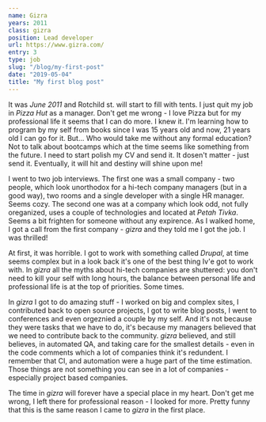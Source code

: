 ```yaml
---
name: Gizra
years: 2011
class: gizra
position: Lead developer
url: https://www.gizra.com/
entry: 3
type: job
slug: "/blog/my-first-post"
date: "2019-05-04"
title: "My first blog post"
---
```

It was _June 2011_ and Rotchild st. will start to fill with tents. I just quit my job in _Pizza Hut_ as a manager. Don't get me wrong - I love Pizza but for my professional life it seems that I can do more. I knew it. I'm learning how to program by my self from books since I was 15 years old and now, 21 years old I can go for it. But... Who would take me without any formal education? Not to talk about bootcamps which at the time seems like something from the future. I need to start polish my CV and send it. It dosen't matter - just send it. Eventually, it will hit and destiny will shine upon me!

I went to two job interviews. The first one was a small company - two people, which look unorthodox for a hi-tech company managers (but in a good way), two rooms and a single developer with a single HR manager. Seems cozy. The second one was at a company which look odd, not fully oreganized, uses a couple of technologies and located at _Petah Tivka_. Seems a bit frighten for someone without any expirence. As I walked home, I got a call from the first company - _gizra_ and they told me I got the job. I was thrilled!

At first, it was horrible. I got to work with something called _Drupal_, at time seems complex but in a look back it's one of the best thing Iv'e got to work with. In _gizra_ all the myths about hi-tech companies are shuttered: you don't need to kill your self with long hours, the balance between personal life and professional life is at the top of priorities. Some times.

In _gizra_ I got to do amazing stuff - I worked on big and complex sites, I contributed back to open source projects, I got to write blog posts, I went to conferences and even orgeznied a couple by my self. And it's not because they were tasks that we have to do, it's because my managers believed that we need to contribute back to the community. _gizra_ believed, and still believes, in automated QA, and taking care for the smallest details - even in the code comments which a lot of companies think it's redundent. I remember that CI, and automation were a huge part of the time estimation. Those things are not something you can see in a lot of companies - especially project based companies.

The time in _gizra_ will forever have a special place in my heart. Don't get me wrong, I left there for professional reason - I looked for more. Pretty funny that this is the same reason I came to _gizra_ in the first place.
